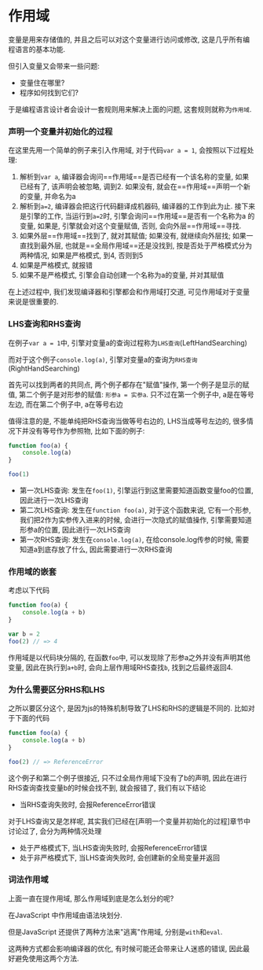 # 作用域
变量是用来存储值的, 并且之后可以对这个变量进行访问或修改, 这是几乎所有编程语言的基本功能.

但引入变量又会带来一些问题:
- 变量住在哪里?
- 程序如何找到它们?

于是编程语言设计者会设计一套规则用来解决上面的问题, 这套规则就称为`作用域`.

### 声明一个变量并初始化的过程
在这里先用一个简单的例子来引入作用域, 对于代码`var a = 1`, 会按照以下过程处理:
1. 解析到`var a`, 编译器会询问==作用域==是否已经有一个该名称的变量, 如果已经有了, 该声明会被忽略, 调到2. 如果没有, 就会在==作用域==声明一个新的变量, 并命名为a
2. 解析到`a=2`, 编译器会把这行代码翻译成机器码, 编译器的工作到此为止. 接下来是引擎的工作, 当运行到`a=2`时, 引擎会询问==作用域==是否有一个名称为a 的变量, 如果是, 引擎就会对这个变量赋值, 否则, 会向外层==作用域==寻找.
3. 如果外层==作用域==找到了, 就对其赋值; 如果没有, 就继续向外层找;  如果一直找到最外层, 也就是==全局作用域==还是没找到, 按是否处于严格模式分为两种情况, 如果是严格模式, 到4, 否则到5
4. 如果是严格模式, 就报错
5. 如果不是严格模式, 引擎会自动创建一个名称为a的变量, 并对其赋值

在上述过程中, 我们发现编译器和引擎都会和作用域打交道, 可见作用域对于变量来说是很重要的.

### LHS查询和RHS查询
在例子`var a = 1`中, 引擎对变量a的查询过程称为`LHS查询`(LeftHandSearching)

而对于这个例子`console.log(a)`, 引擎对变量a的查询为`RHS查询`(RightHandSearching)

首先可以找到两者的共同点, 两个例子都存在"赋值"操作, 第一个例子是显示的赋值, 第二个例子是对形参的赋值: `形参a = 实参a`.
只不过在第一个例子中, a是在等号左边, 而在第二个例子中, a在等号右边

值得注意的是, 不能单纯把RHS查询当做等号右边的, LHS当成等号左边的, 很多情况下并没有等号作为参照物, 比如下面的例子:
```javascript
function foo(a) {
	console.log(a)
}

foo(1)
```
- 第一次LHS查询: 发生在`foo(1)`, 引擎运行到这里需要知道函数变量foo的位置, 因此进行一次LHS查询
- 第二次LHS查询: 发生在`function foo(a)`, 对于这个函数来说, 它有一个形参, 我们把2作为实参传入进来的时候, 会进行一次隐式的赋值操作, 引擎需要知道形参a的位置, 因此进行一次LHS查询
- 第一次RHS查询: 发生在`console.log(a)`, 在给console.log传参的时候, 需要知道a到底存放了什么, 因此需要进行一次RHS查询

### 作用域的嵌套
考虑以下代码
```JavaScript
function foo(a) {
	console.log(a + b)
}

var b = 2 
foo(2) // => 4
```
作用域是以代码块分隔的, 在函数`foo`中, 可以发现除了形参a之外并没有声明其他变量, 因此在执行到`a+b`时, 会向上层作用域RHS查找`b`, 找到之后最终返回4.

### 为什么需要区分RHS和LHS
之所以要区分这个, 是因为js的特殊机制导致了LHS和RHS的逻辑是不同的.
比如对于下面的代码
```JavaScript
function foo(a) {
	console.log(a + b)
}

foo(2) // => ReferenceError
```
这个例子和第二个例子很接近, 只不过全局作用域下没有了b的声明, 因此在进行RHS查询查找变量b的时候会找不到, 就会报错了, 我们有以下结论
- 当RHS查询失败时, 会报ReferenceError错误

对于LHS查询又是怎样呢, 其实我们已经在[声明一个变量并初始化的过程]章节中讨论过了, 会分为两种情况处理
- 处于严格模式下, 当LHS查询失败时, 会报ReferenceError错误
- 处于非严格模式下, 当LHS查询失败时, 会创建新的全局变量并返回


### 词法作用域
上面一直在提作用域, 那么作用域到底是怎么划分的呢?

在JavaScript 中作用域由语法块划分.

但是JavaScript 还提供了两种方法来"逃离"作用域, 分别是`with`和`eval`.

这两种方式都会影响编译器的优化, 有时候可能还会带来让人迷惑的错误, 因此最好避免使用这两个方法.